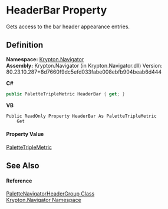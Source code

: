 # HeaderBar Property


Gets access to the bar header appearance entries.



## Definition
**Namespace:** <a href="a21ac074-d119-3dc6-bd1c-d3a12c0128bc.md">Krypton.Navigator</a>  
**Assembly:** Krypton.Navigator (in Krypton.Navigator.dll) Version: 80.23.10.287+8d7660f9dc5efd033fabe008ebfb904beab6d444

**C#**
``` C#
public PaletteTripleMetric HeaderBar { get; }
```
**VB**
``` VB
Public ReadOnly Property HeaderBar As PaletteTripleMetric
	Get
```



#### Property Value
<a href="8a642a90-42e7-5b81-68d6-f01eabc8ce04.md">PaletteTripleMetric</a>

## See Also


#### Reference
<a href="e39b7fa0-a96c-1036-f38f-90a8a018b248.md">PaletteNavigatorHeaderGroup Class</a>  
<a href="a21ac074-d119-3dc6-bd1c-d3a12c0128bc.md">Krypton.Navigator Namespace</a>  
